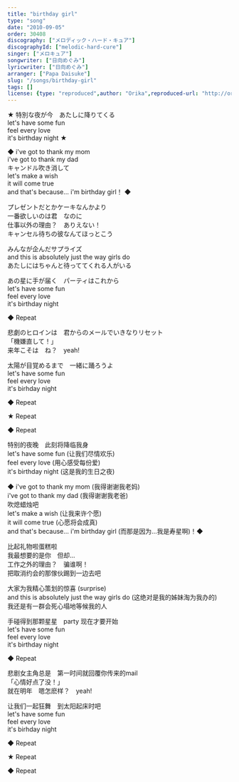 ```yaml
---
title: "birthday girl"
type: "song"
date: "2010-09-05"
order: 30408
discography: ["メロディック・ハード・キュア"]
discographyId: ["melodic-hard-cure"]
singer: ["メロキュア"]
songwriter: ["日向めぐみ"]
lyricwriter: ["日向めぐみ"]
arranger: ["Papa Daisuke"]
slug: "/songs/birthday-girl"
tags: []
license: {type: "reproduced",author: "Orika",reproduced-url: "http://orikamushi.myweb.hinet.net/",reproduced-website: "織歌蟲網站"}
---
```


★ 特別な夜が今　あたしに降りてくる   
let's have some fun   
feel every love   
it's birthday night ★   
  
◆ i've got to thank my mom   
i've got to thank my dad   
キャンドル吹き消して   
let's make a wish   
it will come true   
and that's because... i'm birthday girl！ ◆  
  
プレゼントだとかケーキなんかより   
一番欲しいのは君　なのに   
仕事以外の理由？　ありえない！   
キャンセル待ちの彼なんてほっとこう   
  
みんなが企んだサプライズ   
and this is absolutely just the way girls do   
あたしにはちゃんと待っててくれる人がいる   
  
あの星に手が届く　パーティはこれから   
let's have some fun   
feel every love   
it's birthday night   
  
◆ Repeat   
  
悲劇のヒロインは　君からのメールでいきなりリセット   
「機嫌直して！」   
来年こそは　ね？　yeah!   
  
太陽が目覚めるまで　一緒に踊ろうよ   
let's have some fun   
feel every love   
it's birhday night   
  
◆ Repeat  
  
★ Repeat  
  
◆ Repeat  
  
  <!-- 翻译 -->

特别的夜晚　此刻将降临我身  
let's have some fun (让我们尽情欢乐)  
feel every love (用心感受每份爱)  
it's birthday night (这是我的生日之夜)  
  
◆ i've got to thank my mom (我得谢谢我老妈)  
i've got to thank my dad (我得谢谢我老爸)  
吹熄蜡烛吧  
let's make a wish (让我来许个愿)  
it will come true (心愿将会成真)  
and that's because... i'm birthday girl (而那是因为...我是寿星啊)！◆  
  
比起礼物啦蛋糕啦  
我最想要的是你　但却...  
工作之外的理由？　骗谁啊！   
把取消约会的那傢伙踢到一边去吧  
  
大家为我精心策划的惊喜 (surprise)   
and this is absolutely just the way girls do (这绝对是我的姊妹淘为我办的)   
我还是有一群会死心塌地等候我的人  
  
手碰得到那颗星星　party 现在才要开始  
let's have some fun   
feel every love   
it's birthday night   
  
◆ Repeat  
  
悲剧女主角总是　第一时间就回覆你传来的mail  
「心情好点了没！」   
就在明年　嗯怎麽样？　yeah!   
  
让我们一起狂舞　到太阳起床时吧  
let's have some fun   
feel every love   
it's birhday night   
  
◆ Repeat  
  
★ Repeat  
  
◆ Repeat
